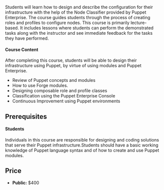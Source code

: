 Students will learn how to design and describe the configuration for their infrastructure with the help of the Node Classifier provided by Puppet Enterprise. The course guides students through the process of creating roles and profiles to configure nodes. This course is primarily lecture-based. It includes lessons where students can perform the demonstrated tasks along with the instructor and see immediate feedback for the tasks they have performed.

#### Course Content
After completing this course, students will be able to design their infrastructure using Puppet, by virtue of using modules and Puppet Enterprise.

* Review of Puppet concepts and modules&nbsp;
* How to use Forge modules.&nbsp;
* Designing composable role and profile classes&nbsp;
* Classification using the Puppet Enterprise Console&nbsp;
* Continuous Improvement using Puppet environments

## Prerequisites
#### Students
Individuals in this course are responsible for designing and coding solutions that serve their Puppet infrastructure.Students should have a basic working knowledge of Puppet language syntax and of how to create and use Puppet modules.

## Price
* **Public:** $400